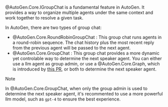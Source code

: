 @AutoGen.Core.IGroupChat is a fundamental feature in AutoGen. It provides a way to organize multiple agents under the same context and work together to resolve a given task.

In AutoGen, there are two types of group chat:
- @AutoGen.Core.RoundRobinGroupChat : This group chat runs agents in a round-robin sequence. The chat history plus the most recent reply from the previous agent will be passed to the next agent.
- @AutoGen.Core.GroupChat : This group chat provides a more dynamic yet controlable way to determine the next speaker agent. You can either use a llm agent as group admin, or use a @AutoGen.Core.Graph, which is introduced by [this PR](https://github.com/microsoft/autogen/pull/1761), or both to determine the next speaker agent.

> [!NOTE]
> In @AutoGen.Core.GroupChat, when only the group admin is used to determine the next speaker agent, it's recommented to use a more powerful llm model, such as `gpt-4` to ensure the best experience.